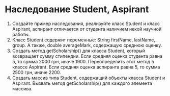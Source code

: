 # Наследование Student, Aspirant
1. Создайте пример наследования, реализуйте класс Student и класс Aspirant, аспирант отличается от студента наличием некой научной работы.
2. Класс Student содержит переменные: String firstName, lastName, group. А также, double averageMark, содержащую среднюю оценку.
3. Создать метод getScholarship() для класса Student, который возвращает сумму стипендии. Если средняя оценка студента равна 5, то сумма 2000 грн, иначе 1900. Переопределить этот метод в классе Aspirant.  Если средняя оценка аспиранта равна 5, то сумма 2500 грн, иначе 2200.
4. Создать массив типа Student, содержащий объекты класса Student и Aspirant. Вызвать метод getScholarship() для каждого элемента массива.
